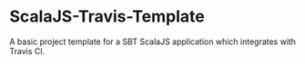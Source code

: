 # ScalaJS-Travis-Template
A basic project template for a SBT ScalaJS application which integrates with Travis CI.
